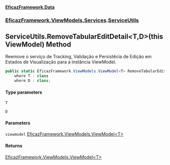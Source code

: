 #### [EficazFramework.Data](EficazFrameworkData.md 'EficazFramework Data')
### [EficazFramework.ViewModels.Services](EficazFrameworkData.md#EficazFramework.ViewModels.Services 'EficazFramework.ViewModels.Services').[ServiceUtils](EficazFramework.ViewModels.Services/ServiceUtils.md 'EficazFramework.ViewModels.Services.ServiceUtils')

## ServiceUtils.RemoveTabularEditDetail<T,D>(this ViewModel<T>) Method

Reemove o serviço de Tracking, Validação e Persistêcia de Edição em Estados de Visualização para a instância ViewModel.

```csharp
public static EficazFramework.ViewModels.ViewModel<T> RemoveTabularEditDetail<T,D>(this EficazFramework.ViewModels.ViewModel<T> viewmodel)
    where T : class
    where D : class;
```
#### Type parameters

<a name='EficazFramework.ViewModels.Services.ServiceUtils.RemoveTabularEditDetail_T,D_(thisEficazFramework.ViewModels.ViewModel_T_).T'></a>

`T`

<a name='EficazFramework.ViewModels.Services.ServiceUtils.RemoveTabularEditDetail_T,D_(thisEficazFramework.ViewModels.ViewModel_T_).D'></a>

`D`
#### Parameters

<a name='EficazFramework.ViewModels.Services.ServiceUtils.RemoveTabularEditDetail_T,D_(thisEficazFramework.ViewModels.ViewModel_T_).viewmodel'></a>

`viewmodel` [EficazFramework.ViewModels.ViewModel&lt;](EficazFramework.ViewModels/ViewModel_T_.md 'EficazFramework.ViewModels.ViewModel<T>')[T](EficazFramework.ViewModels.Services/ServiceUtils/RemoveTabularEditDetail_T,D_(thisViewModel_T_).md#EficazFramework.ViewModels.Services.ServiceUtils.RemoveTabularEditDetail_T,D_(thisEficazFramework.ViewModels.ViewModel_T_).T 'EficazFramework.ViewModels.Services.ServiceUtils.RemoveTabularEditDetail<T,D>(this EficazFramework.ViewModels.ViewModel<T>).T')[&gt;](EficazFramework.ViewModels/ViewModel_T_.md 'EficazFramework.ViewModels.ViewModel<T>')

#### Returns
[EficazFramework.ViewModels.ViewModel&lt;](EficazFramework.ViewModels/ViewModel_T_.md 'EficazFramework.ViewModels.ViewModel<T>')[T](EficazFramework.ViewModels.Services/ServiceUtils/RemoveTabularEditDetail_T,D_(thisViewModel_T_).md#EficazFramework.ViewModels.Services.ServiceUtils.RemoveTabularEditDetail_T,D_(thisEficazFramework.ViewModels.ViewModel_T_).T 'EficazFramework.ViewModels.Services.ServiceUtils.RemoveTabularEditDetail<T,D>(this EficazFramework.ViewModels.ViewModel<T>).T')[&gt;](EficazFramework.ViewModels/ViewModel_T_.md 'EficazFramework.ViewModels.ViewModel<T>')